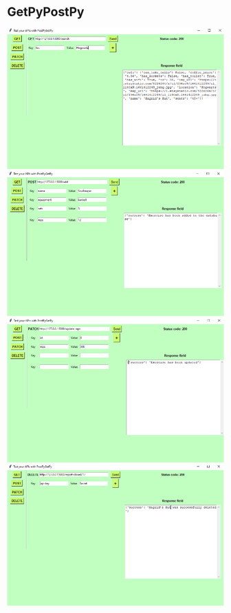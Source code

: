 # GetPyPostPy

![Screen Shot](pics/GET.png)
![Screen Shot](pics/POST.png)
![Screen Shot](pics/PATCH.png)
![Screen Shot](pics/DELETE.png)
